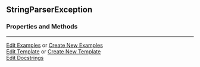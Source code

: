 ## <a id="McUtils.Parsers.StringParser.StringParserException">StringParserException</a>


### Properties and Methods






___

[Edit Examples](https://github.com/McCoyGroup/McUtils/edit/edit/ci/examples/McUtils/Parsers/StringParser/StringParserException.md) or 
[Create New Examples](https://github.com/McCoyGroup/McUtils/new/edit/?filename=ci/examples/McUtils/Parsers/StringParser/StringParserException.md) <br/>
[Edit Template](https://github.com/McCoyGroup/McUtils/edit/edit/ci/docs/McUtils/Parsers/StringParser/StringParserException.md) or 
[Create New Template](https://github.com/McCoyGroup/McUtils/new/edit/?filename=ci/docs/templates/McUtils/Parsers/StringParser/StringParserException.md) <br/>
[Edit Docstrings](https://github.com/McCoyGroup/McUtils/edit/edit/McUtils/Parsers/StringParser.py?message=Update%20Docs)